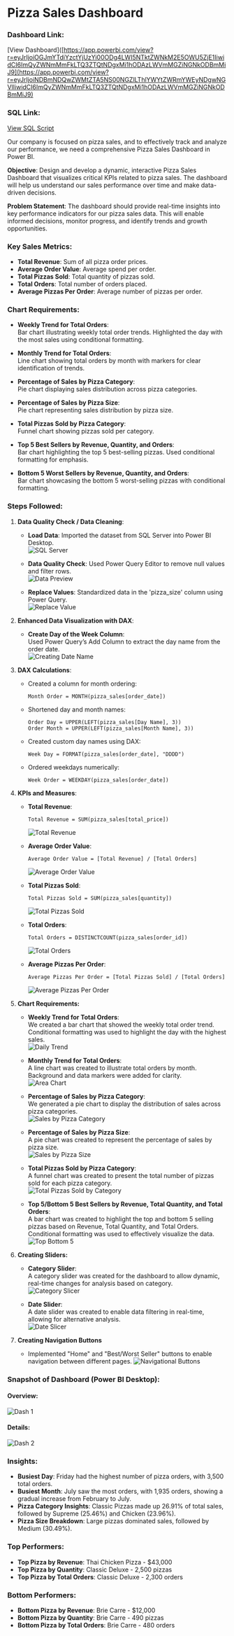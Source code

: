 # Pizza Sales Dashboard

### Dashboard Link: 
[View Dashboard]([https://app.powerbi.com/view?r=eyJrIjoiOGJmYTdiYzctYjUzYi00ODg4LWI5NTktZWNkM2E5OWU5ZjE1IiwidCI6ImQyZWNmMmFkLTQ3ZTQtNDgxMi1hODAzLWVmMGZiNGNkODBmMiJ9](https://app.powerbi.com/view?r=eyJrIjoiNDBmNDQwZWMtZTA5NS00NGZlLThlYWYtZWRmYWEyNDgwNGVlIiwidCI6ImQyZWNmMmFkLTQ3ZTQtNDgxMi1hODAzLWVmMGZiNGNkODBmMiJ9)

### SQL Link: 
[View SQL Script](https://github.com/AlexanderHolland/Portfolio-Projects/blob/main/Pizza%20Sales.sql)

Our company is focused on pizza sales, and to effectively track and analyze our performance, we need a comprehensive Pizza Sales Dashboard in Power BI.

**Objective**: 
Design and develop a dynamic, interactive Pizza Sales Dashboard that visualizes critical KPIs related to pizza sales. The dashboard will help us understand our sales performance over time and make data-driven decisions.

**Problem Statement**: 
The dashboard should provide real-time insights into key performance indicators for our pizza sales data. This will enable informed decisions, monitor progress, and identify trends and growth opportunities.

### Key Sales Metrics:
- **Total Revenue**: Sum of all pizza order prices.
- **Average Order Value**: Average spend per order.
- **Total Pizzas Sold**: Total quantity of pizzas sold.
- **Total Orders**: Total number of orders placed.
- **Average Pizzas Per Order**: Average number of pizzas per order.

### Chart Requirements:
- **Weekly Trend for Total Orders**:  
  Bar chart illustrating weekly total order trends. Highlighted the day with the most sales using conditional formatting.
  
- **Monthly Trend for Total Orders**:  
  Line chart showing total orders by month with markers for clear identification of trends.
  
- **Percentage of Sales by Pizza Category**:  
  Pie chart displaying sales distribution across pizza categories.
  
- **Percentage of Sales by Pizza Size**:  
  Pie chart representing sales distribution by pizza size.
  
- **Total Pizzas Sold by Pizza Category**:  
  Funnel chart showing pizzas sold per category.
  
- **Top 5 Best Sellers by Revenue, Quantity, and Orders**:  
  Bar chart highlighting the top 5 best-selling pizzas. Used conditional formatting for emphasis.
  
- **Bottom 5 Worst Sellers by Revenue, Quantity, and Orders**:  
  Bar chart showcasing the bottom 5 worst-selling pizzas with conditional formatting.

### Steps Followed:

1. **Data Quality Check / Data Cleaning**:  
   - **Load Data**: Imported the dataset from SQL Server into Power BI Desktop.  
     ![SQL Server](https://github.com/user-attachments/assets/61c2b3a8-12e1-4a6f-a98f-b64d1481ee8d)
     
   - **Data Quality Check**: Used Power Query Editor to remove null values and filter rows.  
     ![Data Preview](https://github.com/user-attachments/assets/bb898399-fecc-4351-8f5d-1400550210bf)
     
   - **Replace Values**: Standardized data in the 'pizza_size' column using Power Query.  
     ![Replace Value](https://github.com/user-attachments/assets/2c805197-80ee-47c8-aa49-7382b0302743)

2. **Enhanced Data Visualization with DAX**:  
   - **Create Day of the Week Column**:  
     Used Power Query’s Add Column to extract the day name from the order date.  
     ![Creating Date Name](https://github.com/user-attachments/assets/37ed8724-9213-409d-b6e6-7d929abb4b53)

3. **DAX Calculations**:
   - Created a column for month ordering:  
     ```DAX
     Month Order = MONTH(pizza_sales[order_date])
     ```
     
   - Shortened day and month names:  
     ```DAX
     Order Day = UPPER(LEFT(pizza_sales[Day Name], 3))
     Order Month = UPPER(LEFT(pizza_sales[Month Name], 3))
     ```
     
   - Created custom day names using DAX:  
     ```DAX
     Week Day = FORMAT(pizza_sales[order_date], "DDDD")
     ```
     
   - Ordered weekdays numerically:  
     ```DAX
     Week Order = WEEKDAY(pizza_sales[order_date])
     ```

4. **KPIs and Measures**:

   - **Total Revenue**:  
     ```DAX
     Total Revenue = SUM(pizza_sales[total_price])
     ```  
     ![Total Revenue](https://github.com/user-attachments/assets/e0f5e1be-9892-476b-9af4-b47e74449d82)
     
   - **Average Order Value**:  
     ```DAX
     Average Order Value = [Total Revenue] / [Total Orders]
     ```  
     ![Average Order Value](https://github.com/user-attachments/assets/f7a1d37e-6ec1-44e1-80c1-f1e184f845c8)
     
   - **Total Pizzas Sold**:  
     ```DAX
     Total Pizzas Sold = SUM(pizza_sales[quantity])
     ```  
     ![Total Pizzas Sold](https://github.com/user-attachments/assets/d7d131a8-a207-497c-ae8f-15121782ec1b)
     
   - **Total Orders**:  
     ```DAX
     Total Orders = DISTINCTCOUNT(pizza_sales[order_id])
     ```  
     ![Total Orders](https://github.com/user-attachments/assets/7d3cced7-e238-47d4-87f4-1f556e0d73ed)
     
   - **Average Pizzas Per Order**:  
     ```DAX
     Average Pizzas Per Order = [Total Pizzas Sold] / [Total Orders]
     ```  
     ![Average Pizzas Per Order](https://github.com/user-attachments/assets/759e9e12-aeb2-4254-9949-9788fadccca0)

5. **Chart Requirements:**

   - **Weekly Trend for Total Orders**:  
     We created a bar chart that showed the weekly total order trend. Conditional formatting was used to highlight the day with the highest sales.  
     ![Daily Trend](https://github.com/user-attachments/assets/1fcc4fa6-40b8-4fc4-8106-f26e8f7e429d)

   - **Monthly Trend for Total Orders**:  
     A line chart was created to illustrate total orders by month. Background and data markers were added for clarity.  
     ![Area Chart](https://github.com/user-attachments/assets/61f848fc-acd6-40cf-8290-29f8a438572d)

   - **Percentage of Sales by Pizza Category**:  
     We generated a pie chart to display the distribution of sales across pizza categories.  
     ![Sales by Pizza Category](https://github.com/user-attachments/assets/257f28df-bb17-4fed-a694-1f77dae5fa5b)

   - **Percentage of Sales by Pizza Size**:  
     A pie chart was created to represent the percentage of sales by pizza size.  
     ![Sales by Pizza Size](https://github.com/user-attachments/assets/52d0ddb0-15b7-4fe3-8ce3-a150541fbc7f)

   - **Total Pizzas Sold by Pizza Category**:  
     A funnel chart was created to present the total number of pizzas sold for each pizza category.  
     ![Total Pizzas Sold by Category](https://github.com/user-attachments/assets/a8cf5675-36f7-4b44-82e1-f1f57feff60f)

   - **Top 5/Bottom 5 Best Sellers by Revenue, Total Quantity, and Total Orders**:  
     A bar chart was created to highlight the top and bottom 5 selling pizzas based on Revenue, Total Quantity, and Total Orders. Conditional formatting was used to effectively visualize the data.  
     ![Top Bottom 5](https://github.com/user-attachments/assets/562db75c-c39d-448f-b742-1d0921f66ef7)

6. **Creating Sliders:**

   - **Category Slider**:  
     A category slider was created for the dashboard to allow dynamic, real-time changes for analysis based on category.  
     ![Category Slicer](https://github.com/user-attachments/assets/5339c4aa-806f-4178-b9e3-2618d8be6897)

   - **Date Slider**:  
     A date slider was created to enable data filtering in real-time, allowing for alternative analysis.  
     ![Date Slicer](https://github.com/user-attachments/assets/fe296365-8316-427e-9b79-7f377731e092)

7. **Creating Navigation Buttons**


   - Implemented "Home" and "Best/Worst Seller" buttons to enable navigation between different pages. 
      ![Navigational Buttons](https://github.com/user-attachments/assets/bd5e7d06-dd31-45e6-a3b9-043ffb1abb58)
### Snapshot of Dashboard (Power BI Desktop):
#### Overview:
![Dash 1](https://github.com/user-attachments/assets/10e6e641-d83a-4f87-8691-ecb8147148b8)

#### Details:
![Dash 2](https://github.com/user-attachments/assets/267ab106-8f5e-4b62-8d3f-c3edb1d709fd)

### Insights:
- **Busiest Day**: Friday had the highest number of pizza orders, with 3,500 total orders.
- **Busiest Month**: July saw the most orders, with 1,935 orders, showing a gradual increase from February to July.
- **Pizza Category Insights**: Classic Pizzas made up 26.91% of total sales, followed by Supreme (25.46%) and Chicken (23.96%).
- **Pizza Size Breakdown**: Large pizzas dominated sales, followed by Medium (30.49%).

### Top Performers:
- **Top Pizza by Revenue**: Thai Chicken Pizza - $43,000
- **Top Pizza by Quantity**: Classic Deluxe - 2,500 pizzas
- **Top Pizza by Total Orders**: Classic Deluxe - 2,300 orders

### Bottom Performers:
- **Bottom Pizza by Revenue**: Brie Carre - $12,000
- **Bottom Pizza by Quantity**: Brie Carre - 490 pizzas
- **Bottom Pizza by Total Orders**: Brie Carre - 480 orders


